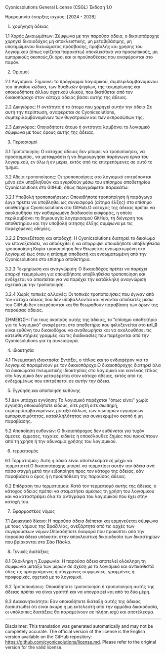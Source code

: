 Cyonicsolutions General License (CSGL)
Έκδοση 1.0

Ημερομηνία έναρξης ισχύος: [2024 - 2028]

1. χορήγηση άδειας

1.1 Χορός Δικαιωμάτων: Σύμφωνα με την παρούσα άδεια, ο δικαιοπάροχης χορηγεί δικαιοδόχος μη αποκλειστικής, μη μεταβιβάσιμης, μη υποτιμώμενου δικαιώματος πρόσβασης, προβολής και χρήσης του λογισμικού (όπως ορίζεται παρακάτω) αποκλειστικά για προσωπικούς, μη εμπορικούς σκοπούς,Οι όροι και οι προϋποθέσεις που αναφέρονται στο παρόν.

2. Ορισμοί

2.1 Λογισμικό: Σημαίνει το πρόγραμμα λογισμικού, συμπεριλαμβανομένου του πηγαίου κώδικα, των δυαδικών ψηφίων, της τεκμηρίωσης και οποιουδήποτε άλλου σχετικού υλικού, που διατίθεται από τον δικαιοπάροχο στον κάτοχο άδειας βάσει αυτής της άδειας.

2.2 Δικηγόρος: Η οντότητα ή το άτομο που χορηγεί αυτήν την άδεια.Σε αυτή την περίπτωση, αναφέρεται σε Cyonicsolutions, συμπεριλαμβανομένων των θυγατρικών και των εκπροσώπων της.

2.3 Δικηγόρος: Οποιοδήποτε άτομο ή οντότητα λαμβάνει το λογισμικό σύμφωνα με τους όρους αυτής της άδειας.

3. Περιορισμοί

3.1 Τροποποίηση: Ο κάτοχος άδειας δεν μπορεί να τροποποιήσει, να προσαρμόσει, να μεταφράσει ή να δημιουργήσει παράγωγα έργα του λογισμικού, εν όλω ή εν μέρει, εκτός από τις επιτρεπόμενες σε αυτό το τμήμα.

3.2 Άδεια τροποποίησης: Οι τροποποιήσεις στο λογισμικό επιτρέπονται μόνο εάν υποβληθούν και εγκριθούν μέσω του επίσημου αποθετηρίου Cyonicsolutions στο GitHub, όπως περιγράφεται παρακάτω:

3.2.1 Υποβολή τροποποιήσεων: Οποιαδήποτε τροποποίηση ή παράγωγο έργο πρέπει να υποβληθεί ως συνεισφορά (αίτημα έλξης) στο επίσημο αποθετήριο Cyonicsolutions στο GitHub.Ο κάτοχος της άδειας πρέπει να ακολουθήσει την καθιερωμένη διαδικασία εισφοράς, η οποία περιλαμβάνει τη δημιουργία λογαριασμού GitHub, τη διέγερση του αποθετηρίου και την υποβολή αίτησης έλξης σύμφωνα με τις παρεχόμενες οδηγίες.

3.2.2 Επανεξέταση και αποδοχή: Η Cyonicsolutions διατηρεί το δικαίωμα να επανεξετάσει, να αποδεχθεί ή να απορρίψει οποιαδήποτε υποβληθείσα τροποποίηση.Καμία τροποποίηση δεν θεωρείται ενσωματωμένη στο λογισμικό έως ότου η επίσημη αποδεκτή και ενσωματωμένη από την Cyonicsolutions στο επίσημο αποθετήριο.

3.2.3 Τεκμηρίωση και αναγνώριση: Ο δικαιοδόχος πρέπει να παρέχει επαρκή τεκμηρίωση για οποιαδήποτε υποβληθείσα τροποποίηση και ενδέχεται να απαιτείται για να παρέχει την κατάλληλη αναγνώριση σχετικά με την τροποποίηση.

3.2.4 Χωρίς τοπικές αλλαγές: Οι τοπικές τροποποιήσεις που έγιναν από τον κάτοχο άδειας που δεν υποβάλλονται και γίνονται αποδεκτές μέσω του GitHub δεν επιτρέπονται και θα θεωρηθούν παραβίαση των όρων της παρούσας άδειας.

ΣΗΜΕΙΩΣΗ: Για τους σκοπούς αυτής της άδειας, το "επίσημο αποθετήριο για το λογισμικό" αναφέρεται στο αποθετήριο που φιλοξενείται στο __url_0__ είναι ευθύνη του δικαιοδόχου να αναθεωρήσει και να ακολουθήσει τις κατευθυντήριες γραμμές και τις διαδικασίες που παρέχονται από την Cyonicsolutions για τη συνεισφορά.

4. ιδιοκτησία

4.1 Πνευματική ιδιοκτησία: Εντάξει, ο τίτλος και το ενδιαφέρον για το λογισμικό παραμένουν με τον δικαιοπάροχο.Ο δικαιοπάροχης διατηρεί όλα τα δικαιώματα πνευματικής ιδιοκτησίας στο λογισμικό και κανένας τίτλος στο λογισμικό δεν μεταφέρεται στον κάτοχο άδειας, εκτός από τις ενδεχομένως που επιτρέπεται σε αυτήν την άδεια.

5. Εγγύηση και αποποίηση ευθύνης

5.1 Δεν υπάρχει εγγύηση: Το λογισμικό παρέχεται "όπως είναι" χωρίς εγγύηση οποιουδήποτε είδους, είτε ρητή είτε σιωπηρή, συμπεριλαμβανομένων, μεταξύ άλλων, των σιωπηρών εγγυήσεων εμπορευσιμότητας, καταλληλότητας για συγκεκριμένο σκοπό ή μη παραβίασης.

5.2 Αποποίηση ευθυνών: Ο δικαιοπάροχος δεν ευθύνεται για τυχόν άμεσες, έμμεσες, τυχαίες, ειδικές ή επακόλουθες ζημίες που προκύπτουν από τη χρήση ή την αδυναμία χρήσης του λογισμικού.

6. τερματισμός

6.1 Τερματισμός: Αυτή η άδεια είναι αποτελεσματική μέχρι να τερματιστεί.Ο δικαιοπάροχης μπορεί να τερματίσει αυτήν την άδεια ανά πάσα στιγμή μετά την ειδοποίηση προς τον κάτοχο της άδειας, εάν παραβιάσει ο όρος ή η προϋπόθεση της παρούσας άδειας.

6.2 Επίδραση του τερματισμού: Κατά τον τερματισμό αυτής της άδειας, ο κάτοχος άδειας πρέπει να σταματήσει αμέσως τη χρήση του λογισμικού και να καταστρέψει όλα τα αντίγραφα του λογισμικού που έχει στην κατοχή του.

7. Εφαρμοστέος νόμος

7.1 Διοικητικό δίκαιο: Η παρούσα άδεια διέπεται και ερμηνεύεται σύμφωνα με τους νόμους της Βραζιλίας, ανεξάρτητα από τις αρχές των συγκρούσεων νόμων.Οποιαδήποτε διαφορά που προκύπτει από την παρούσα άδεια υπόκειται στην αποκλειστική δικαιοδοσία των δικαστηρίων που βρίσκονται στο Σάο Πάολο.

8. Γενικές διατάξεις

8.1 Ολόκληρη η Συμφωνία: Η παρούσα άδεια αποτελεί ολόκληρη τη συμφωνία μεταξύ των μερών σε σχέση με το λογισμικό και αντικαθιστά όλες τις προηγούμενες ή σύγχρονες συμφωνίες, γραμμένες ή προφορικές, σχετικά με το λογισμικό.

8.2 Τροποποιήσεις: Οποιαδήποτε τροποποίηση ή τροποποίηση αυτής της άδειας πρέπει να είναι γραπτή και να υπογραφεί και από τα δύο μέρη.

8.3 Διακανητικότητα: Εάν οποιαδήποτε διάταξη αυτής της άδειας διαπιστωθεί ότι είναι άκυρη ή μη εκτελεστή από την αρμόδια δικαιοδοσία, οι υπόλοιπες διατάξεις θα παραμείνουν σε πλήρη ισχύ και αποτέλεσμα.

---
Disclaimer: This translation was generated automatically and may not be completely accurate. The official version of the license is the English version available on the GitHub repository: https://github.com/cyonicsolutions/license.md. Please refer to the original version for the valid license.